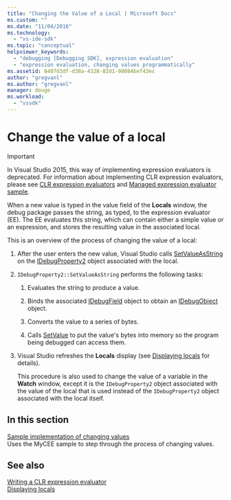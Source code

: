 ```yaml
---
title: "Changing the Value of a Local | Microsoft Docs"
ms.custom: ""
ms.date: "11/04/2016"
ms.technology: 
  - "vs-ide-sdk"
ms.topic: "conceptual"
helpviewer_keywords: 
  - "debugging [Debugging SDK], expression evaluation"
  - "expression evaluation, changing values programmatically"
ms.assetid: 8407d3df-d38a-4328-82d1-98084bef43ec
author: "gregvanl"
ms.author: "gregvanl"
manager: douge
ms.workload: 
  - "vssdk"
---
```

# Change the value of a local
> [!IMPORTANT]
>  In Visual Studio 2015, this way of implementing expression evaluators is deprecated. For information about implementing CLR expression evaluators, please see [CLR expression evaluators](https://github.com/Microsoft/ConcordExtensibilitySamples/wiki/CLR-Expression-Evaluators) and [Managed expression evaluator sample](https://github.com/Microsoft/ConcordExtensibilitySamples/wiki/Managed-Expression-Evaluator-Sample).  
  
 When a new value is typed in the value field of the **Locals** window, the debug package passes the string, as typed, to the expression evaluator (EE). The EE evaluates this string, which can contain either a simple value or an expression, and stores the resulting value in the associated local.  
  
 This is an overview of the process of changing the value of a local:  
  
1. After the user enters the new value, Visual Studio calls [SetValueAsString](../../extensibility/debugger/reference/idebugproperty2-setvalueasstring.md) on the [IDebugProperty2](../../extensibility/debugger/reference/idebugproperty2.md) object associated with the local.  
  
2. `IDebugProperty2::SetValueAsString` performs the following tasks:  
  
   1.  Evaluates the string to produce a value.  
  
   2.  Binds the associated [IDebugField](../../extensibility/debugger/reference/idebugfield.md) object to obtain an [IDebugObject](../../extensibility/debugger/reference/idebugobject.md) object.  
  
   3.  Converts the value to a series of bytes.  
  
   4.  Calls [SetValue](../../extensibility/debugger/reference/idebugobject-setvalue.md) to put the value's bytes into memory so the program being debugged can access them.  
  
3. Visual Studio refreshes the **Locals** display (see [Displaying locals](../../extensibility/debugger/displaying-locals.md) for details).  
  
   This procedure is also used to change the value of a variable in the **Watch** window, except it is the `IDebugProperty2` object associated with the value of the local that is used instead of the `IDebugProperty2` object associated with the local itself.  
  
## In this section  
 [Sample implementation of changing values](../../extensibility/debugger/sample-implementation-of-changing-values.md)  
 Uses the MyCEE sample to step through the process of changing values.  
  
## See also  
 [Writing a CLR expression evaluator](../../extensibility/debugger/writing-a-common-language-runtime-expression-evaluator.md)   
 [Displaying locals](../../extensibility/debugger/displaying-locals.md)